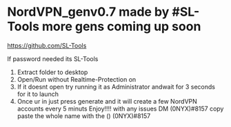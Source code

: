 # NordVPN_genv0.7 made by #SL-Tools more gens coming up soon

https://github.com/SL-Tools

If password needed its SL-Tools

1. Extract folder to desktop
2. Open/Run without Realtime-Protection on
3. If it doesnt open try running it as Administrator andwait for 3 seconds for it to launch
4. Once ur in just press generate and it will create a few NordVPN accounts every 5 minuts
Enjoy!!!! with any issues DM (0NYX)#8157 copy paste the whole name with the () (0NYX)#8157
